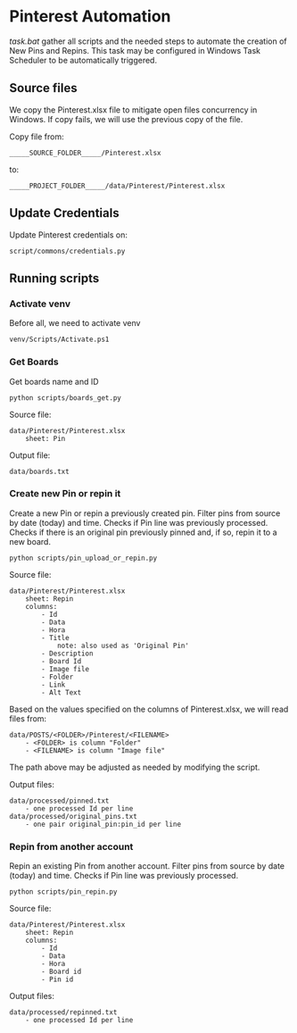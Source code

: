 # Pinterest Automation

*task.bat* gather all scripts and the needed steps to automate the creation of New Pins and Repins.
This task may be configured in Windows Task Scheduler to be automatically triggered.

## Source files

We copy the Pinterest.xlsx file to mitigate open files concurrency in Windows.
If copy fails, we will use the previous copy of the file.

Copy file from:
   
    _____SOURCE_FOLDER_____/Pinterest.xlsx

to:

    _____PROJECT_FOLDER_____/data/Pinterest/Pinterest.xlsx

## Update Credentials

Update Pinterest credentials on:

    script/commons/credentials.py

## Running scripts

### Activate venv

Before all, we need to activate venv

    venv/Scripts/Activate.ps1

### Get Boards

Get boards name and ID

    python scripts/boards_get.py

Source file:

    data/Pinterest/Pinterest.xlsx
        sheet: Pin

Output file:

    data/boards.txt

### Create new Pin or repin it

Create a new Pin or repin a previously created pin.
Filter pins from source by date (today) and time.
Checks if Pin line was previously processed.
Checks if there is an original pin previously pinned and, if so, repin it to a new board.

    python scripts/pin_upload_or_repin.py

Source file:

    data/Pinterest/Pinterest.xlsx
        sheet: Repin
        columns:
            - Id
            - Data
            - Hora
            - Title
                note: also used as 'Original Pin'
            - Description
            - Board Id
            - Image file
            - Folder
            - Link
            - Alt Text

Based on the values specified on the columns of Pinterest.xlsx, we will read files from:

    data/POSTS/<FOLDER>/Pinterest/<FILENAME>
        - <FOLDER> is column "Folder"
        - <FILENAME> is column "Image file"

The path above may be adjusted as needed by modifying the script.

Output files:

    data/processed/pinned.txt
        - one processed Id per line 
    data/processed/original_pins.txt
        - one pair original_pin:pin_id per line

### Repin from another account

Repin an existing Pin from another account.
Filter pins from source by date (today) and time.
Checks if Pin line was previously processed.

    python scripts/pin_repin.py

Source file:

    data/Pinterest/Pinterest.xlsx
        sheet: Repin
        columns:
            - Id
            - Data
            - Hora
            - Board id
            - Pin id

Output files:

    data/processed/repinned.txt
        - one processed Id per line

